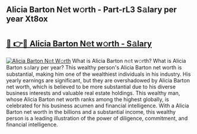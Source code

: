## Alicia Barton N𝚎t w𝚘rth - Part-rL3 S𝚊lary per year Xt8ox

# <h2><a href="http://gc00sx.nevu.top/?p=Alicia+Barton">🔗 👉🔴 Alicia Barton N𝚎t w𝚘rth - S𝚊lary</a></h2>

[![Alicia Barton N𝚎t W𝚘rth](https://i.imgur.com/Oavwk0R.jpeg)](http://gc00sx.nevu.top/?p=Alicia+Barton)
What is Alicia Barton n𝚎t w𝚘rth? What is Alicia Barton s𝚊lary per year?
This wealthy person's Alicia Barton net worth is substantial, making him one of the wealthiest individuals in his industry. His yearly earnings are significant, but they are overshadowed by Alicia Barton net worth, which is believed to be more substantial due to his diverse business interests and valuable real estate holdings. This wealthy man, whose Alicia Barton net worth ranks among the highest globally, is celebrated for his business acumen and financial intelligence. With a Alicia Barton net worth in the billions and a substantial income, this wealthy person is a leading illustration of the power of diligence, commitment, and financial intelligence.
